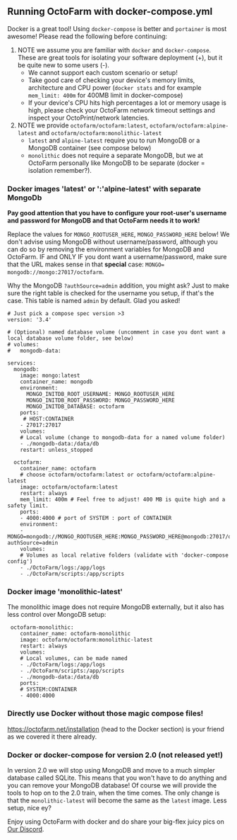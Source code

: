 ## Running OctoFarm with docker-compose.yml

Docker is a great tool! Using `docker-compose` is better and `portainer` is most awesome! Please read the following before continuing:
1) NOTE we assume you are familiar with `docker` and `docker-compose`. These are great tools for isolating your software deployment (+), but it be quite new to some users (-).
    - We cannot support each custom scenario or setup!
    - Take good care of checking your device's memory limits, architecture and CPU power (`docker stats` and for example `mem_limit: 400m` for 400MB limit in docker-compose)
    - If your device's CPU hits high percentages a lot or memory usage is high, please check your OctoFarm network timeout settings and inspect your OctoPrint/network latencies. 
2) NOTE we provide `octofarm/octofarm:latest`, `octofarm/octofarm:alpine-latest` and `octofarm/octofarm:monolithic-latest`
    - `latest` and `alpine-latest` require you to run MongoDB or a MongoDB container (see compose below)
    - `monolithic` does not require a separate MongoDB, but we at OctoFarm personally like MongoDB to be separate (docker = isolation remember?).

### Docker images 'latest' or ':'alpine-latest' with separate MongoDb
**Pay good attention that you have to configure your root-user's username and password for MongoDB and that OctoFarm needs it to work!**

Replace the values for `MONGO_ROOTUSER_HERE`, `MONGO_PASSWORD_HERE` below!
We don't advise using MongoDB without username/password, although you can do so by removing the environment variables for MongoDB and OctoFarm. IF and ONLY IF you dont want a username/password, make sure that the URL makes sense in that **special** case: `MONGO= mongodb://mongo:27017/octofarm`.

Why the MongoDB `?authSource=admin` addition, you might ask? Just to make sure the right table is checked for the username you setup, if that's the case. This table is named `admin` by default. Glad you asked!

```
# Just pick a compose spec version >3
version: '3.4' 

# (Optional) named database volume (uncomment in case you dont want a local database volume folder, see below)
# volumes:
#   mongodb-data:

services:
  mongodb:
    image: mongo:latest
    container_name: mongodb
    environment:
      MONGO_INITDB_ROOT_USERNAME: MONGO_ROOTUSER_HERE
      MONGO_INITDB_ROOT_PASSWORD: MONGO_PASSWORD_HERE
      MONGO_INITDB_DATABASE: octofarm
    ports:
     # HOST:CONTAINER
    - 27017:27017
    volumes:
    # Local volume (change to mongodb-data for a named volume folder)
    - ./mongodb-data:/data/db
    restart: unless_stopped

  octofarm:
    container_name: octofarm
    # choose octofarm/octofarm:latest or octofarm/octofarm:alpine-latest    
    image: octofarm/octofarm:latest
    restart: always
    mem_limit: 400m # Feel free to adjust! 400 MB is quite high and a safety limit.
    ports:
    - 4000:4000 # port of SYSTEM : port of CONTAINER
    environment:
    - MONGO=mongodb://MONGO_ROOTUSER_HERE:MONGO_PASSWORD_HERE@mongodb:27017/octofarm?authSource=admin
    volumes:
    # Volumes as local relative folders (validate with 'docker-compose config')
    - ./OctoFarm/logs:/app/logs
    - ./OctoFarm/scripts:/app/scripts
```
### Docker image 'monolithic-latest'
The monolithic image does not require MongoDB externally, but it also has less control over MongoDB setup:
```
 octofarm-monolithic:
    container_name: octofarm-monolithic
    image: octofarm/octofarm:monolithic-latest
    restart: always
    volumes:
    # Local volumes, can be made named
    - ./OctoFarm/logs:/app/logs   
    - ./OctoFarm/scripts:/app/scripts
    - ./mongodb-data:/data/db 
    ports:
    # SYSTEM:CONTAINER
    - 4000:4000
```
### Directly use Docker without those magic compose files! 
https://octofarm.net/installation (head to the Docker section) is your friend as we covered it there already.

### Docker or docker-compose for version 2.0 (not released yet!)
In version 2.0 we will stop using MongoDB and move to a much simpler database called SQLite. This means that you won't have to do anything and you can remove your MongoDB database!
Of course we will provide the tools to hop on to the 2.0 train, when the time comes. The only change is that the `monolithic-latest` will become the same as the `latest` image. Less setup, nice ey?

Enjoy using OctoFarm with docker and do share your big-flex juicy pics on [Our Discord](https://discord.gg/vjabMUn).